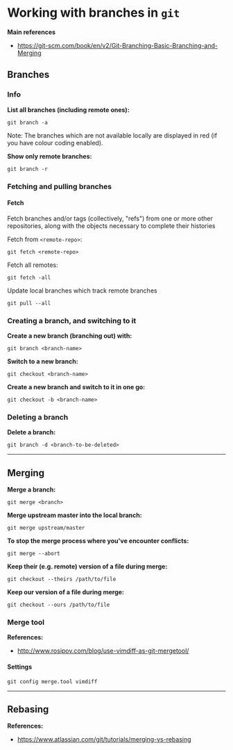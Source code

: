 # Working with branches in `git`


**Main references**
- https://git-scm.com/book/en/v2/Git-Branching-Basic-Branching-and-Merging

## Branches


### Info

**List all branches (including remote ones):**

~~~~
git branch -a
~~~~

Note: The branches which are not available locally are displayed in red (if you have colour coding
enabled).

**Show only remote branches:**

~~~~
git branch -r
~~~~


### Fetching and pulling branches


#### Fetch

Fetch branches and/or tags (collectively, "refs") from one or more other repositories, along with
the objects necessary to complete their histories


Fetch from `<remote-repo>`:

~~~~
git fetch <remote-repo>
~~~~

Fetch all remotes:

~~~~
git fetch -all
~~~~


Update local branches which track remote branches

~~~~
git pull --all
~~~~


### Creating a branch, and switching to it

**Create a new branch (branching out) with:**

~~~~
git branch <branch-name>
~~~~

**Switch to a new branch:**

~~~~
git checkout <branch-name>
~~~~

**Create a new branch and switch to it in one go:**

~~~~
git checkout -b <branch-name>
~~~~


### Deleting a branch

**Delete a branch:**

~~~~
git branch -d <branch-to-be-deleted>
~~~~


--------------------------------------------------------------------------------------

## Merging


**Merge a branch:**

~~~~
git merge <branch>
~~~~


**Merge upstream master into the local branch:**

~~~~
git merge upstream/master
~~~~


**To stop the merge process where you've encounter conflicts:**

~~~~
git merge --abort
~~~~


**Keep their (e.g. remote) version of a file during merge:**

~~~~
git checkout --theirs /path/to/file
~~~~


**Keep our version of a file during merge:**

~~~~
git checkout --ours /path/to/file
~~~~


### Merge tool

**References:**
- http://www.rosipov.com/blog/use-vimdiff-as-git-mergetool/



#### Settings


~~~~
git config merge.tool vimdiff
~~~~


--------------------------------------------------------------------------------------

## Rebasing


**References:**
- https://www.atlassian.com/git/tutorials/merging-vs-rebasing

